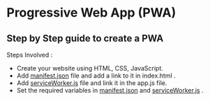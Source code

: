 # Progressive Web App (PWA)
## Step by Step guide to create a PWA

Steps Involved :
* Create your website using HTML, CSS, JavaScript.
* Add [manifest.json](manifest.json) file and add a link to it in index.html .
* Add [serviceWorker.js](serviceWorker.js) file and link it in the app.js file.
* Set the required variables in [manifest.json](manifest.json) and [serviceWorker.js](serviceWorker.js) .
